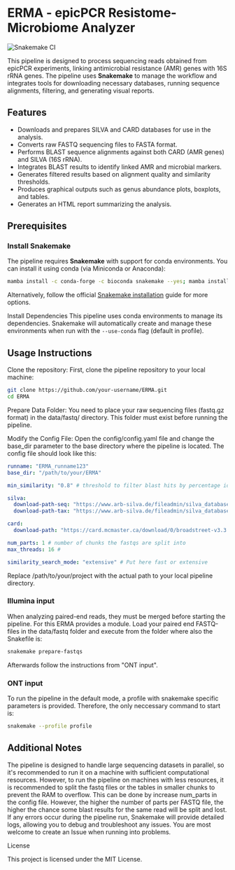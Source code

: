 # ERMA - epicPCR Resistome-Microbiome Analyzer

![Snakemake CI](https://github.com/IKIM_Essen/ERMA/actions/workflows/snakemake-ci.yml/badge.svg)

This pipeline is designed to process sequencing reads obtained from epicPCR experiments, linking antimicrobial resistance (AMR) genes with 16S rRNA genes. The pipeline uses **Snakemake** to manage the workflow and integrates tools for downloading necessary databases, running sequence alignments, filtering, and generating visual reports.

## Features
- Downloads and prepares SILVA and CARD databases for use in the analysis.
- Converts raw FASTQ sequencing files to FASTA format.
- Performs BLAST sequence alignments against both CARD (AMR genes) and SILVA (16S rRNA).
- Integrates BLAST results to identify linked AMR and microbial markers.
- Generates filtered results based on alignment quality and similarity thresholds.
- Produces graphical outputs such as genus abundance plots, boxplots, and tables.
- Generates an HTML report summarizing the analysis.

## Prerequisites

### Install Snakemake
The pipeline requires **Snakemake** with support for conda environments. You can install it using conda (via Miniconda or Anaconda):

```bash
mamba install -c conda-forge -c bioconda snakemake --yes; mamba install -c bioconda snakemake-storage-plugin-fs --yes
```

Alternatively, follow the official [Snakemake installation](https://snakemake.readthedocs.io/en/stable/getting_started/installation.html) guide for more options.

Install Dependencies
This pipeline uses conda environments to manage its dependencies. Snakemake will automatically create and manage these environments when run with the `--use-conda` flag (default in profile).

## Usage Instructions

Clone the repository: First, clone the pipeline repository to your local machine:
```bash
git clone https://github.com/your-username/ERMA.git
cd ERMA
```
Prepare Data Folder: You need to place your raw sequencing files (fastq.gz format) in the data/fastq/ directory. This folder must exist before running the pipeline.

Modify the Config File: Open the config/config.yaml file and change the base_dir parameter to the base directory where the pipeline is located. The config file should look like this:
```yaml
runname: "ERMA_runname123"
base_dir: "/path/to/your/ERMA"

min_similarity: "0.8" # threshold to filter blast hits by percentage identity

silva:
  download-path-seq: "https://www.arb-silva.de/fileadmin/silva_databases/current/Exports/SILVA_138.2_LSUParc_tax_silva.fasta.gz"
  download-path-tax: "https://www.arb-silva.de/fileadmin/silva_databases/current/Exports/taxonomy/taxmap_slv_lsu_parc_138.2.txt.gz"

card:
  download-path: "https://card.mcmaster.ca/download/0/broadstreet-v3.3.0.tar.bz2"

num_parts: 1 # number of chunks the fastqs are split into
max_threads: 16 # 

similarity_search_mode: "extensive" # Put here fast or extensive
```

Replace /path/to/your/project with the actual path to your local pipeline directory.

### Illumina input

When analyzing paired-end reads, they must be merged before starting the pipeline. For this ERMA provides a module. Load your paired end FASTQ-files in the data/fastq folder and execute from the folder where also the Snakefile is:

```bash
snakemake prepare-fastqs
```

Afterwards follow the instructions from "ONT input".

### ONT input

To run the pipeline in the default mode, a profile with snakemake specific parameters is provided. Therefore, the only neccessary command to start is:

```bash
snakemake --profile profile
```

## Additional Notes

The pipeline is designed to handle large sequencing datasets in parallel, so it's recommended to run it on a machine with sufficient computational resources. However, to run the pipeline on machines with less resources, it is recommended to split the fastq files or the tables in smaller chunks to prevent the RAM to overflow. This can be done by increase num_parts in the config file. However, the higher the number of parts per FASTQ file, the higher the chance some blast results for the same read will be split and lost.
If any errors occur during the pipeline run, Snakemake will provide detailed logs, allowing you to debug and troubleshoot any issues. You are most welcome to create an Issue when running into problems.

License

This project is licensed under the MIT License.
